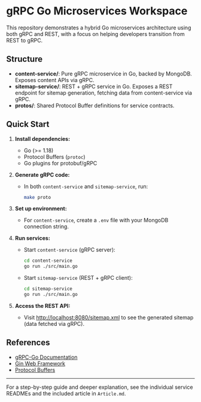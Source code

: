 # gRPC Go Microservices Workspace

This repository demonstrates a hybrid Go microservices architecture using both gRPC and REST, with a focus on helping developers transition from REST to gRPC.

## Structure

- **content-service/**: Pure gRPC microservice in Go, backed by MongoDB. Exposes content APIs via gRPC.
- **sitemap-service/**: REST + gRPC service in Go. Exposes a REST endpoint for sitemap generation, fetching data from content-service via gRPC.
- **protos/**: Shared Protocol Buffer definitions for service contracts.

## Quick Start

1. **Install dependencies:**
   - Go (>= 1.18)
   - Protocol Buffers (`protoc`)
   - Go plugins for protobuf/gRPC

2. **Generate gRPC code:**
   - In both `content-service` and `sitemap-service`, run:
     ```sh
     make proto
     ```

3. **Set up environment:**
   - For `content-service`, create a `.env` file with your MongoDB connection string.

4. **Run services:**
   - Start `content-service` (gRPC server):
     ```sh
     cd content-service
     go run ./src/main.go
     ```
   - Start `sitemap-service` (REST + gRPC client):
     ```sh
     cd sitemap-service
     go run ./src/main.go
     ```

5. **Access the REST API:**
   - Visit [http://localhost:8080/sitemap.xml](http://localhost:8080/sitemap.xml) to see the generated sitemap (data fetched via gRPC).

## References
- [gRPC-Go Documentation](https://grpc.io/docs/languages/go/)
- [Gin Web Framework](https://github.com/gin-gonic/gin)
- [Protocol Buffers](https://developers.google.com/protocol-buffers)

---

For a step-by-step guide and deeper explanation, see the individual service READMEs and the included article in `Article.md`.

